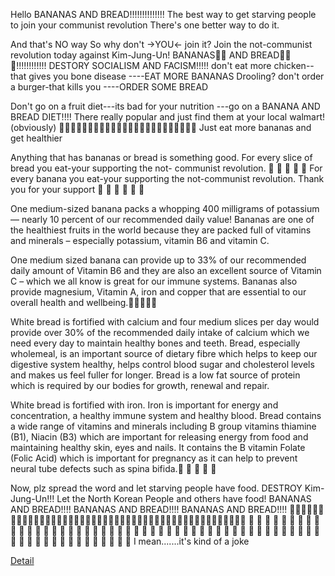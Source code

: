 Hello
BANANAS AND BREAD!!!!!!!!!!!!!!
The best way to get starving people to join your communist
revolution
There's one better way to do it.

And that's NO way
So why don't ->YOU<- join it?
Join the not-communist revolution today against Kim-Jung-Un!
BANANAS🍌🍌 AND BREAD🍞🍞🍞!!!!!!!!!!!!
DESTORY SOCIALISM AND FACISM!!!!!
don't eat more chicken--that gives you bone disease
----EAT MORE BANANAS
Drooling? don't order a burger-that kills you
----ORDER SOME BREAD

Don't go on a fruit diet---its bad for your nutrition
---go on a BANANA AND BREAD DIET!!!!
There really popular and just find them at your local walmart!(obviously)
🤗🤗🤗🤗🤗🤗🤗🤗🤗🤗🤗🤗🤗🤗🤗🤗🤗🤗🤗🤗🤗🤗🤗🤗
Just eat more bananas and get healthier

Anything that has bananas or bread is something good.
 For every slice of bread you eat-your supporting the not-
 communist revolution. 🥪 🥪 🥪 🥪 🥪
For every banana you eat-your supporting the not-communist
revolution. Thank you for your support 🥪 🥪 🥪 🥪 🥪 🥪

One medium-sized banana packs a whopping 
400 milligrams of potassium— nearly 10 percent of our recommended daily value!
Bananas are one of the healthiest fruits in the world because they are packed 
full of vitamins and minerals – especially potassium, vitamin B6 and vitamin C. 

One medium sized banana can provide up to 33% of our recommended daily amount of 
Vitamin B6 and they are also an excellent 
source of Vitamin C – which we all know is great for our immune systems. 
Bananas also provide magnesium, Vitamin A, 
iron and copper that are essential to our overall health and wellbeing.🍌🍌🍌🍌🍌

White bread is fortified with calcium and four medium slices per day would 
provide over 30% of 
the recommended daily intake of calcium which we need every day to maintain healthy bones and teeth.
Bread, especially wholemeal, is an important source of dietary fibre which helps to keep our 
digestive system healthy, 
helps control blood sugar and cholesterol levels and makes us feel fuller for longer.
Bread is a low fat source of protein 
which is required by our bodies for growth, renewal and repair.

White bread is fortified with iron. Iron is important for energy and concentration, a healthy 
immune system and healthy blood.
Bread contains a wide range of vitamins and minerals including B group vitamins 
thiamine (B1), Niacin (B3) 
which are important for releasing energy from food and maintaining healthy skin, eyes and nails. 
It contains the B vitamin Folate (Folic Acid) which is important for pregnancy as it can help 
to prevent neural tube defects such as spina bifida.🍞 🍞 🍞 🍞 🍞 
 
 Now, plz spread the word and let starving people have food. DESTROY Kim-Jung-Un!!!
 Let the North Korean People and others have food! 
 BANANAS AND BREAD!!!! BANANAS AND BREAD!!!! BANANAS AND BREAD!!!!
 🍌🍌🍌🍌🍌🍌🍌🍌🍌🍌🍌🍌🍌🍌🍌🍌🍌🍌🍌🍌🍌🍌🍌🍌🍌🍌🍌🍌🍌🍌🍌🍌🍌🍌🍌🍌🍌🍌🍌🍌🍌🍌🍌🍌🍌🍌🍌
 🍞 🍞 🍞 🍞 🍞 🍞 🍞 🍞 🍞 🍞 🍞 🍞 🍞 🍞 🍞 🍞 🍞 🍞 🍞 🍞 🍞 🍞 🍞 🍞 🍞 🍞 🍞 🍞 🍞 🍞 🍞 
 🍞 🍞 🍞 🍞 🍞 🍞 🍞 🍞 🍞 🍞 🍞 🍞 🍞 🍞 🍞 🍞 🍞 🍞 🍞 🍞 🍞 🍞 🍞 🍞 🍞 🍞 🍞 🍞 🍞 🍞 🍞 
I mean.......it's kind of a joke

[Detail](/second.html)

